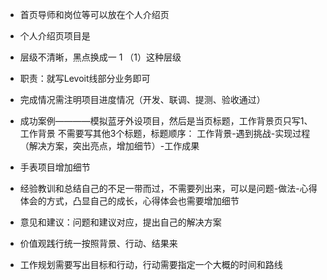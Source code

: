 * 首页导师和岗位等可以放在个人介绍页
* 个人介绍页项目是
* 层级不清晰，黑点换成一  1 （1）这种层级
* 职责：就写Levoit线部分业务即可
* 完成情况需注明项目进度情况（开发、联调、提测、验收通过）

* 成功案例————模拟蓝牙外设项目，然后是当页标题，工作背景页只写1、工作背景 不需要写其他3个标题，标题顺序： 工作背景-遇到挑战-实现过程（解决方案，突出亮点，增加细节）-工作成果
* 手表项目增加细节
* 经验教训和总结自己的不足一带而过，不需要列出来，可以是问题-做法-心得体会的方式，凸显自己的成长，心得体会也需要增加细节
* 意见和建议：问题和建议对应，提出自己的解决方案
* 价值观践行统一按照背景、行动、结果来
* 工作规划需要写出目标和行动，行动需要指定一个大概的时间和路线